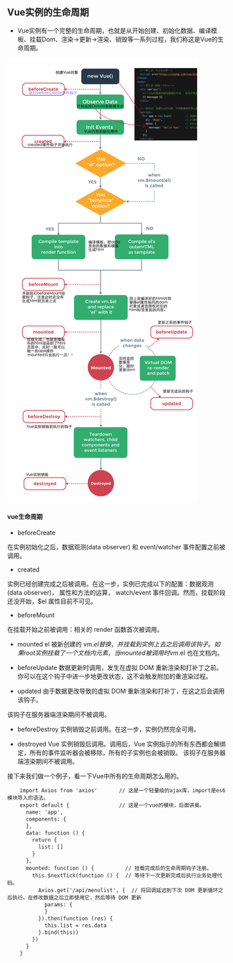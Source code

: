 ## Vue实例的生命周期
* Vue实例有一个完整的生命周期，也就是从开始创建、初始化数据、编译模板、挂载Dom、渲染→更新→渲染、销毁等一系列过程，我们称这是Vue的生命周期。

![](lifeCircle.png)

#### vue生命周期

* beforeCreate

在实例初始化之后，数据观测(data observer) 和 event/watcher 事件配置之前被调用。

* created

实例已经创建完成之后被调用。在这一步，实例已完成以下的配置：数据观测(data observer)，
属性和方法的运算， watch/event 事件回调。然而，挂载阶段还没开始，$el 属性目前不可见。

* beforeMount

在挂载开始之前被调用：相关的 render 函数首次被调用。

* mounted
el 被新创建的 vm.$el 替换，并挂载到实例上去之后调用该钩子。如果 root 实例挂载了一个文档内元素，
当 mounted 被调用时 vm.$el 也在文档内。

* beforeUpdate
数据更新时调用，发生在虚拟 DOM 重新渲染和打补丁之前。 你可以在这个钩子中进一步地更改状态，这不会触发附加的重渲染过程。

* updated
由于数据更改导致的虚拟 DOM 重新渲染和打补丁，在这之后会调用该钩子。

该钩子在服务器端渲染期间不被调用。

* beforeDestroy
实例销毁之前调用。在这一步，实例仍然完全可用。

* destroyed
Vue 实例销毁后调用。调用后，Vue 实例指示的所有东西都会解绑定，所有的事件监听器会被移除，所有的子实例也会被销毁。 该钩子在服务器端渲染期间不被调用。

接下来我们做一个例子，看一下Vue中所有的生命周期怎么用的。
```ecmascript 6
    import Axios from 'axios'       // 这是一个轻量级的ajax库，import是es6模块导入的语法。
    export default {                // 这是一个vue的模块，后面讲奥。
      name: 'app',
      components: {
      },
      data: function () {
        return {
          list: []
        }
      },
      mounted: function () {          // 挂载完成后的生命周期钩子注册。
        this.$nextTick(function () {  // 等待下一次更新完成后执行业务处理代码。
          Axios.get('/api/menulist', {  // 将回调延迟到下次 DOM 更新循环之后执行。在修改数据之后立即使用它，然后等待 DOM 更新
            params: {
            }
          }).then(function (res) {
            this.list = res.data
          }.bind(this))
        })
      }
    }
```


